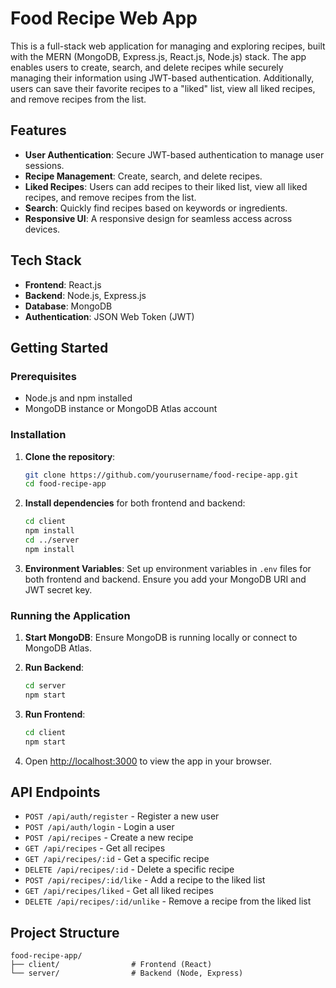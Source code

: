 # Food Recipe Web App

This is a full-stack web application for managing and exploring recipes, built with the MERN (MongoDB, Express.js, React.js, Node.js) stack. The app enables users to create, search, and delete recipes while securely managing their information using JWT-based authentication. Additionally, users can save their favorite recipes to a "liked" list, view all liked recipes, and remove recipes from the list.

## Features

- **User Authentication**: Secure JWT-based authentication to manage user sessions.
- **Recipe Management**: Create, search, and delete recipes.
- **Liked Recipes**: Users can add recipes to their liked list, view all liked recipes, and remove recipes from the list.
- **Search**: Quickly find recipes based on keywords or ingredients.
- **Responsive UI**: A responsive design for seamless access across devices.

## Tech Stack

- **Frontend**: React.js
- **Backend**: Node.js, Express.js
- **Database**: MongoDB
- **Authentication**: JSON Web Token (JWT)

## Getting Started

### Prerequisites

- Node.js and npm installed
- MongoDB instance or MongoDB Atlas account

### Installation

1. **Clone the repository**:
    ```bash
    git clone https://github.com/yourusername/food-recipe-app.git
    cd food-recipe-app
    ```

2. **Install dependencies** for both frontend and backend:
    ```bash
    cd client
    npm install
    cd ../server
    npm install
    ```

3. **Environment Variables**: Set up environment variables in `.env` files for both frontend and backend. Ensure you add your MongoDB URI and JWT secret key.

### Running the Application

1. **Start MongoDB**: Ensure MongoDB is running locally or connect to MongoDB Atlas.

2. **Run Backend**:
    ```bash
    cd server
    npm start
    ```

3. **Run Frontend**:
    ```bash
    cd client
    npm start
    ```

4. Open [http://localhost:3000](http://localhost:3000) to view the app in your browser.

## API Endpoints

- `POST /api/auth/register` - Register a new user
- `POST /api/auth/login` - Login a user
- `POST /api/recipes` - Create a new recipe
- `GET /api/recipes` - Get all recipes
- `GET /api/recipes/:id` - Get a specific recipe
- `DELETE /api/recipes/:id` - Delete a specific recipe
- `POST /api/recipes/:id/like` - Add a recipe to the liked list
- `GET /api/recipes/liked` - Get all liked recipes
- `DELETE /api/recipes/:id/unlike` - Remove a recipe from the liked list

## Project Structure

```plaintext
food-recipe-app/
├── client/                # Frontend (React)
└── server/                # Backend (Node, Express)
